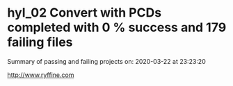 # hyl_02 Convert with PCDs completed with 0 % success and 179 failing files

Summary of passing and failing projects on: 2020-03-22 at 23:23:20

http://www.ryffine.com
